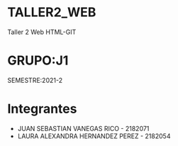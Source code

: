 # TALLER2_WEB
Taller 2 Web HTML-GIT

# GRUPO:J1
 SEMESTRE:2021-2
# Integrantes

- JUAN SEBASTIAN VANEGAS RICO - 2182071
- LAURA ALEXANDRA HERNANDEZ PEREZ  - 2182054

